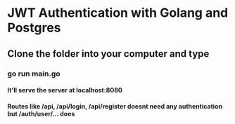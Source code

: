 # JWT Authentication with Golang and Postgres
## Clone the folder into your computer and type
### go run main.go

#### It'll serve the server at localhost:8080 

#### Routes like /api, /api/login, /api/register doesnt need any authentication but /auth/user/... does 
